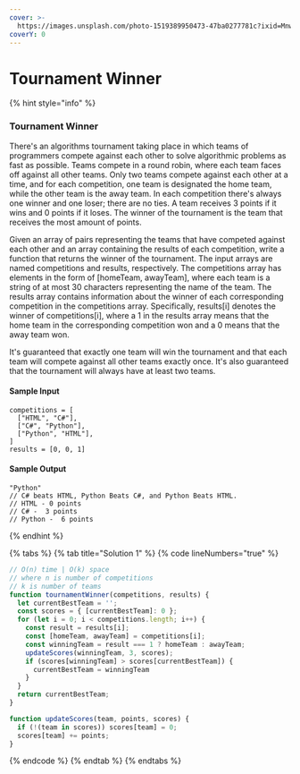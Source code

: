 ```yaml
---
cover: >-
  https://images.unsplash.com/photo-1519389950473-47ba0277781c?ixid=MnwxMjA3fDB8MHxwaG90by1wYWdlfHx8fGVufDB8fHx8&ixlib=rb-1.2.1&auto=format&fit=crop&w=2970&q=80
coverY: 0
---
```


# Tournament Winner

{% hint style="info" %}
### Tournament Winner

There's an algorithms tournament taking place in which teams of programmers compete against each other to solve algorithmic problems as fast as possible. Teams compete in a round robin, where each team faces off against all other teams. Only two teams compete against each other at a time, and for each competition, one team is designated the home team, while the other team is the away team. In each competition there's always one winner and one loser; there are no ties. A team receives 3 points if it wins and 0 points if it loses. The winner of the tournament is the team that receives the most amount of points.

Given an array of pairs representing the teams that have competed against each other and an array containing the results of each competition, write a function that returns the winner of the tournament. The input arrays are named competitions and results, respectively. The competitions array has elements in the form of \[homeTeam, awayTeam], where each team is a string of at most 30 characters representing the name of the team. The results array contains information about the winner of each corresponding competition in the competitions array. Specifically, results\[i] denotes the winner of competitions\[i], where a 1 in the results array means that the home team in the corresponding competition won and a 0 means that the away team won.

It's guaranteed that exactly one team will win the tournament and that each team will compete against all other teams exactly once. It's also guaranteed that the tournament will always have at least two teams.

#### Sample Input

```
competitions = [
  ["HTML", "C#"],
  ["C#", "Python"],
  ["Python", "HTML"],
]
results = [0, 0, 1]
```

#### Sample Output

```
"Python"
// C# beats HTML, Python Beats C#, and Python Beats HTML.
// HTML - 0 points 
// C# -  3 points
// Python -  6 points
```
{% endhint %}

{% tabs %}
{% tab title="Solution 1" %}
{% code lineNumbers="true" %}
```javascript
// O(n) time | O(k) space
// where n is number of competitions
// k is number of teams
function tournamentWinner(competitions, results) {
  let currentBestTeam = '';
  const scores = { [currentBestTeam]: 0 };
  for (let i = 0; i < competitions.length; i++) {
    const result = results[i];
    const [homeTeam, awayTeam] = competitions[i];
    const winningTeam = result === 1 ? homeTeam : awayTeam;
    updateScores(winningTeam, 3, scores);
    if (scores[winningTeam] > scores[currentBestTeam]) {
      currentBestTeam = winningTeam
    }
  }
  return currentBestTeam;
}

function updateScores(team, points, scores) {
  if (!(team in scores)) scores[team] = 0;
  scores[team] += points;
}
```
{% endcode %}
{% endtab %}
{% endtabs %}

